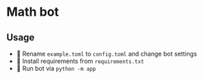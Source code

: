 # Math bot

## Usage

* 🔑 Rename `example.toml` to `config.toml` and change bot settings
* 📎 Install requirements from `requirements.txt`
* 🚀 Run bot via `python -m app`

